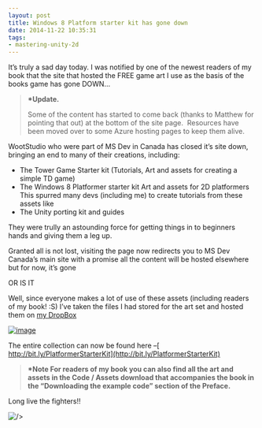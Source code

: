 ```yaml
---
layout: post
title: Windows 8 Platform starter kit has gone down
date: 2014-11-22 10:35:31
tags:
- mastering-unity-2d
---
```


<p>It’s truly a sad day today. I was notified by one of the newest readers of my book that the site that hosted the FREE game art I use as the basis of the books game has gone DOWN…</p>
<blockquote><p><strong>*Update.</strong></p>
<p>Some of the content has started to come back (thanks to Matthew for pointing that out) at the bottom of the site page.  Resources have been moved over to some Azure hosting pages to keep them alive.</p></blockquote>
<p>WootStudio who were part of MS Dev in Canada has closed it’s site down, bringing an end to many of their creations, including:</p>
<ul>
<li>The Tower Game Starter kit (Tutorials, Art and assets for creating a simple TD game)</li>
<li>The Windows 8 Platformer starter kit Art and assets for 2D platformers<br />
This spurred many devs (including me) to create tutorials from these assets like <a title=](http://mediafiles.w00t.ms/Content/Images/win8platstarter_534_175_v1.01.png)http://bit.ly/Win8PlatformerTutorial ](http://wootstudio.ca/win8platstarter "A Sad day for the loss of awesomness")

- The Unity porting kit and guides

They were trully an astounding force for getting things in to beginners hands and giving them a leg up.

Granted all is not lost, visiting the page now redirects you to MS Dev Canada’s main site with a promise all the content will be hosted elsewhere but for now, it’s gone

OR IS IT

Well, since everyone makes a lot of use of these assets (including readers of my book! :S) I’ve taken the files I had stored for the art set and hosted them on [my DropBox](http://bit.ly/PlatformerStarterKit "Platform starter kit asset downloads")

[![image](http://digitalerr0r.files.wordpress.com/2013/09/image306.png?w=624&h=471)](http://bit.ly/PlatformerStarterKit "Free 2D Platformer game assets")

The entire collection can now be found here –[ http://bit.ly/PlatformerStarterKit](http://bit.ly/PlatformerStarterKit)

> **\*Note For readers of my book you can also find all the art and assets in the Code / Assets download that accompanies the book in the “Downloading the example code” section of the Preface.**

Long live the fighters!!

![ /></p>
](http://i6.photobucket.com/albums/y248/community4art/YaHyaChouhadaAcademy.jpg)

